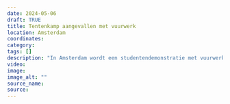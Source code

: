 ```yaml
---
date: 2024-05-06
draft: TRUE
title: Tentenkamp aangevallen met vuurwerk
location: Amsterdam
coordinates: 
category: 
tags: []
description: "In Amsterdam wordt een studentendemonstratie met vuurwerk aangevallen door personen met bivakmutsen"
video: 
image: 
image_alt: ""
source_name: 
source: 
---
```

